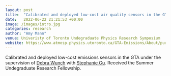 ```yaml
---
layout: post
title:  "Calibrated and deployed low-cost air quality sensors in the GTA"
date:   2022-06-22 21:21:53 +00:00
image: /images/intro.jpg
categories: research
author: "Amy Mann"
venue: Univeristy of Toronto Undegraduate Physics Research Symposium
website: https://www.atmosp.physics.utoronto.ca/GTA-Emissions/About/purpleair/
---
```

Calibrated and deployed low-cost emissions sensors in the GTA under the supervision of [Debra Wunch](https://wunch-group.physics.utoronto.ca) with [Stephanie Gu](https://www.physics.utoronto.ca/members/gu-stephanie/). 
Received the Summer Undegraduate Research Fellowship. 
